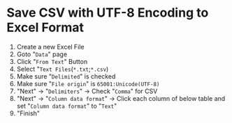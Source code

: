 
# Save CSV with UTF-8 Encoding to Excel Format

1. Create a new Excel File
2. Goto "`Data`" page
3. Click "`From Text`" Button
4. Select "`Text Files`(`*.txt`;`*.csv`)
5. Make sure "`Delimited`" is checked
6. Make sure "`File origin`" is `65001:Unicode(UTF-8)`
7. "Next" -> "`Delimiters`" -> Check "`Comma`" for CSV
8. "Next" -> "`Column data format`" -> Click each column of below table and set "`Column data format`" to "`Text`"
9. "Finish"